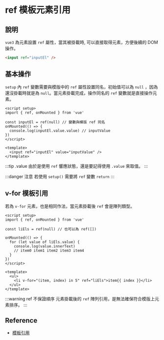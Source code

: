 # ref 模板元素引用

## 說明

`vue3` 為元素設置 `ref` 屬性，當其被掛載時, 可以直接取得元素，方便後續的 DOM 操作。

```html
<input ref="inputEl" />
```

## 基本操作

`setup` 內 `ref` 變數需要與模版中的 `ref` 屬性設置同名，初始值可以為 `null` ，因為還沒掛載時就是為 `null`。當元素掛載完成，操作同名的 `ref` 變數就是直接操作元素。

```vue {4,6,11}
<script setup>
import { ref, onMounted } from 'vue'

const inputEl = ref(null) // 變數與模版 ref 同名
onMounted(() => {
  console.log(inputEl.value.value) // inputValue
})
</script>

<template>
  <input ref="inputEl" value="inputValue" />
</template>
```

:::tip .value
由於是使用 `ref` 響應狀態，還是要記得使用 `.value` 來取值。
:::

:::danger 注意
若使用 `setup()` 需要將 `ref` 變數 `return`
:::

## v-for 模板引用

若為 `v-for` 元素，也是相同作法，當元素掛載後 `ref` 會是陣列類型。

```vue {4,7-10,16}
<script setup>
import { ref, onMounted } from 'vue'

const liEls = ref(null) // 也可以為 ref([])

onMounted(() => {
  for (let value of liEls.value) {
    console.log(value.innerText)
    // item0 item1 item2 item3 item4
  }
})
</script>

<template>
  <ul>
    <li v-for="(item, index) in 5" ref="liEls">item{{ index }}</li>
  </ul>
</template>
```

:::warning ref 不保證順序
元素掛載後的 `ref` 陣列引用，是無法確保符合模版上元素排序。
:::

## Reference

- [模板引用](https://cn.vuejs.org/guide/essentials/template-refs.html)
